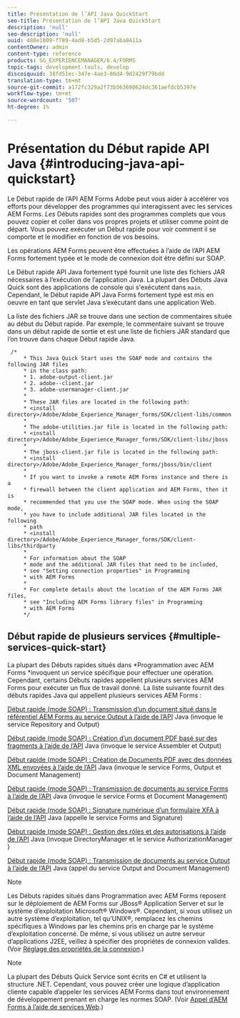 ```yaml
---
title: Présentation de l’API Java QuickStart
seo-title: Présentation de l’API Java QuickStart
description: 'null'
seo-description: 'null'
uuid: 480e1809-f789-4ad8-b5d5-2d97aba8411a
contentOwner: admin
content-type: reference
products: SG_EXPERIENCEMANAGER/6.4/FORMS
topic-tags: development-tools, develop
discoiquuid: 38fd51ec-347e-4ae3-86d4-9d2429f79bdd
translation-type: tm+mt
source-git-commit: a172fc329a2f73b563690624dc361aefdcb5397e
workflow-type: tm+mt
source-wordcount: '507'
ht-degree: 1%

---
```



# Présentation du Début rapide API Java {#introducing-java-api-quickstart}

Le Début rapide de l’API AEM Forms Adobe peut vous aider à accélérer vos efforts pour développer des programmes qui interagissent avec les services AEM Forms. *Les* Débuts rapides sont des programmes complets que vous pouvez copier et coller dans vos propres projets et utiliser comme point de départ. Vous pouvez exécuter un Début rapide pour voir comment il se comporte et le modifier en fonction de vos besoins.

Les opérations AEM Forms peuvent être effectuées à l’aide de l’API AEM Forms fortement typée et le mode de connexion doit être défini sur SOAP.

Le Début rapide API Java fortement typé fournit une liste des fichiers JAR nécessaires à l’exécution de l’application Java. La plupart des Débuts Java Quick sont des applications de console qui s&#39;exécutent dans `main`. Cependant, le Début rapide API Java Forms fortement typé est mis en oeuvre en tant que servlet Java s’exécutant dans une application Web.

La liste des fichiers JAR se trouve dans une section de commentaires située au début du Début rapide. Par exemple, le commentaire suivant se trouve dans un début rapide de sortie et est une liste de fichiers JAR standard que l’on trouve dans chaque Début rapide Java.

```as3
 /* 
     * This Java Quick Start uses the SOAP mode and contains the following JAR files 
     * in the class path: 
     * 1. adobe-output-client.jar 
     * 2. adobe--client.jar 
     * 3. adobe-usermanager-client.jar 
     * 
     * These JAR files are located in the following path: 
     * <install directory>/Adobe/Adobe_Experience_Manager_forms/SDK/client-libs/common 
     * 
     * The adobe-utilities.jar file is located in the following path: 
     * <install directory>/Adobe/Adobe_Experience_Manager_forms/SDK/client-libs/jboss 
     * 
     * The jboss-client.jar file is located in the following path: 
     * <install directory>/Adobe/Adobe_Experience_Manager_forms/jboss/bin/client 
     * 
     * If you want to invoke a remote AEM Forms instance and there is a 
     * firewall between the client application and AEM Forms, then it is  
     * recommended that you use the SOAP mode. When using the SOAP mode,  
     * you have to include additional JAR files located in the following  
     * path 
     * <install directory>/Adobe/Adobe_Experience_Manager_forms/SDK/client-libs/thirdparty 
     * 
     * For information about the SOAP  
     * mode and the additional JAR files that need to be included,  
     * see "Setting connection properties" in Programming  
     * with AEM Forms 
     * 
     * For complete details about the location of the AEM Forms JAR files,  
     * see "Including AEM Forms library files" in Programming  
     * with AEM Forms 
     */
```

## Début rapide de plusieurs services {#multiple-services-quick-start}

La plupart des Débuts rapides situés dans *Programmation avec AEM Forms *invoquent un service spécifique pour effectuer une opération. Cependant, certains Débuts rapides appellent plusieurs services AEM Forms pour exécuter un flux de travail donné. La liste suivante fournit des débuts rapides Java qui appellent plusieurs services AEM Forms :

[Début rapide (mode SOAP) : Transmission d’un document situé dans le référentiel AEM Forms au service Output à l’aide de l’API](/help/forms/developing/output-service-java-api-quick.md#quick-start-soap-mode-passing-a-document-located-in-the-repository-to-the-output-service-using-the-java-api)  Java (invoque le service Repository and Output)

[Début rapide (mode SOAP) : Création d’un document PDF basé sur des fragments à l’aide de l’API](/help/forms/developing/output-service-java-api-quick.md#quick-start-soap-mode-creating-a-pdf-document-based-on-fragments-using-the-java-api)  Java (invoque le service Assembler et Output)

[Début rapide (mode SOAP) : Création de Documents PDF avec des données XML envoyées à l’aide de l’API](/help/forms/developing/forms-service-api-quick-starts.md#quick-start-soap-mode-creating-pdf-documents-with-submitted-xml-data-using-the-java-api)  Java (invoque le service Forms, Output et Document Management)

[Début rapide (mode SOAP) : Transmission de documents au service Forms à l’aide de l’API](/help/forms/developing/forms-service-api-quick-starts.md#quick-start-soap-mode-passing-documents-to-the-forms-service-using-the-java-api)  Java (invoque le service Forms et Document Management)

[Début rapide (mode SOAP) : Signature numérique d’un formulaire XFA à l’aide de l’API](/help/forms/developing/signature-service-java-api-quick.md#quick-start-soap-mode-digitally-signing-a-xfa-based-form-using-the-java-api)  Java (appelle le service Forms and Signature)

[Début rapide (mode SOAP) : Gestion des rôles et des autorisations à l’aide de l’API](/help/forms/developing/user-manager-java-api-quick.md#quick-start-soap-mode-managing-roles-and-permissions-using-the-java-api)  Java (invoque DirectoryManager et le service AuthorizationManager )

[Début rapide (mode SOAP) : Transmission de documents au service Output à l’aide de l’API](/help/forms/developing/output-service-java-api-quick.md#quick-start-soap-mode-passing-documents-to-the-output-service-using-the-java-api)  Java (appel du service Output and Document Management)

>[!NOTE]
>
>Les Débuts rapides situés dans Programmation avec AEM Forms reposent sur le déploiement de AEM Forms sur JBoss® Application Server et sur le système d’exploitation Microsoft® Windows®. Cependant, si vous utilisez un autre système d’exploitation, tel qu’UNIX®, remplacez les chemins spécifiques à Windows par les chemins pris en charge par le système d’exploitation concerné. De même, si vous utilisez un autre serveur d’applications J2EE, veillez à spécifier des propriétés de connexion valides. (Voir [Réglage des propriétés de la connexion](/help/forms/developing/invoking-aem-forms-using-java.md#setting-connection-properties).)

>[!NOTE]
>
>La plupart des Débuts Quick Service sont écrits en C# et utilisent la structure .NET. Cependant, vous pouvez créer une logique d’application cliente capable d’appeler les services AEM Forms dans tout environnement de développement prenant en charge les normes SOAP. (Voir [Appel d’AEM Forms à l’aide de services Web](/help/forms/developing/invoking-aem-forms-using-web.md#invoking-aem-forms-using-web-services).)

